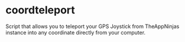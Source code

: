 # coordteleport
Script that allows you to teleport your GPS Joystick from TheAppNinjas instance into any coordinate directly from your computer.
